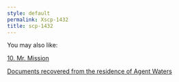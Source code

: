 ```yaml
---
style: default
permalink: Xscp-1432
title: scp-1432
---
```

You may also like:

[10. Mr. Mission](http://scp-wiki.net/10-mr-mission)

[Documents recovered from the residence of Agent Waters](http://scp-wiki.net/documents-recovered-from-the-residence-of-agent-waters)
